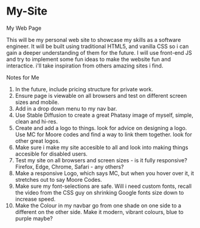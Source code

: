 # My-Site
My Web Page

This will be my personal web site to showcase my skills as a software engineer. It will be built using traditional HTML5, and vanilla CSS so i can gain a deeper understanding of them for the future. I will use front-end JS and try to implement some fun ideas to make the website fun and interactice. i'll take inspiration from others amazing sites i find.

Notes for Me

1. In the future, include pricing structure for private work.
2. Ensure page is viewable on all browsers and test on different screen sizes and mobile.
3. Add in a drop down menu to my nav bar.
4. Use Stable Diffusion to create a great Phatasy image of myself, simple, clean and hi-res.
5. Create and add a logo to things. look for advice on designing a logo. Use MC for Moore codes and find a way to link them together. look for other great logos.
6. Make sure i make my site accesible to all and look into making things accesible for disabled users.
7. Test my site on all browsers and screen sizes - is it fully responsive? Firefox, Edge, Chrome, Safari - any others?
8. Make a responsive Logo, which says MC, but when you hover over it, it stretches out to say Moore Codes.
9. Make sure my font-selections are safe. Will i need custom fonts, recall the video from the CSS guy on shrinking Google fonts size down to increase speed.
10. Make the Colour in my navbar go from one shade on one side to a different on the other side. Make it modern, vibrant colours, blue to purple maybe?
